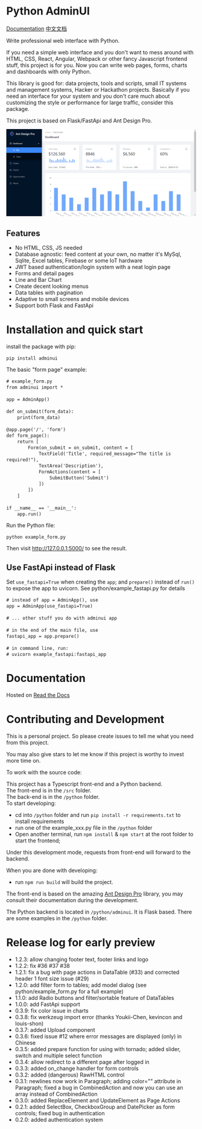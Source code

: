 # Python AdminUI

[Documentation](https://python-adminui.readthedocs.io/en/latest/index.html)
[中文文档](https://python-adminui.readthedocs.io/zh_CN/latest/index.html)

Write professional web interface with Python.

If you need a simple web interface and you don't want to mess around with
HTML, CSS, React, Angular, Webpack or other fancy Javascript frontend stuff, 
this project is for you. Now you can write web pages, forms, charts and dashboards with only Python.

This library is good for: data projects, tools and scripts, small IT systems and management systems,
Hacker or Hackathon projects. Basically if you need an interface for your system and you don't 
care much about customizing the style or performance for large traffic, consider this package.

This project is based on Flask/FastApi and Ant Design Pro.

![Screen Shot](./screenshot.png)

## Features
- No HTML, CSS, JS needed
- Database agnostic: feed content at your own, no matter it's MySql, Sqlite, Excel tables, Firebase or some IoT hardware
- JWT based authentication/login system with a neat login page
- Forms and detail pages 
- Line and Bar Chart
- Create decent looking menus
- Data tables with pagination
- Adaptive to small screens and mobile devices
- Support both Flask and FastApi

# Installation and quick start

install the package with pip: 

```
pip install adminui
```

The basic "form page" example:

```
# example_form.py
from adminui import *

app = AdminApp()

def on_submit(form_data):
    print(form_data)

@app.page('/', 'form')
def form_page():
    return [
        Form(on_submit = on_submit, content = [
            TextField('Title', required_message="The title is required!"),
            TextArea('Description'),
            FormActions(content = [
                SubmitButton('Submit')
            ])
        ])
    ]

if __name__ == '__main__':
    app.run()
```

Run the Python file:

```
python example_form.py
```

Then visit http://127.0.0.1:5000/ to see the result.

## Use FastApi instead of Flask

Set `use_fastapi=True` when creating the `app`; and `prepare()` instead of `run()` to expose the app to uvicorn. See python/example_fastapi.py for details

```
# instead of app = AdminApp(), use
app = AdminApp(use_fastapi=True)

# ... other stuff you do with adminui app

# in the end of the main file, use
fastapi_app = app.prepare()

# in command line, run:
# uvicorn example_fastapi:fastapi_app
```

# Documentation

Hosted on [Read the Docs](https://python-adminui.readthedocs.io/en/latest/index.html)


# Contributing and Development

This is a personal project. So please create issues to tell me what you need from this project.

You may also give stars to let me know if this project is worthy to invest more time on.

To work with the source code:

This project has a Typescript front-end and a Python backend.  
The front-end is in the `/src` folder.  
The back-end is in the `/python` folder.  
To start developing:

- cd into `/python` folder and run `pip install -r requirements.txt` to install requirements
- run one of the example_xxx.py file in the `/python` folder
- Open another terminal, run `npm install` & `npm start` at the root folder to start the frontend; 

Under this development mode, requests from front-end will forward to the backend.

When you are done with developing: 
- run `npm run build` will build the project. 

The front-end is based on the amazing [Ant Design Pro](https://pro.ant.design/docs/getting-started) library, you may consult their documentation during the development.

The Python backend is located in `/python/adminui`. It is Flask based. There are some examples in the `/python` folder.

# Release log for early preview

- 1.2.3: allow changing footer text, footer links and logo
- 1.2.2: fix #36 #37 #38
- 1.2.1: fix a bug with page actions in DataTable (#33) and corrected header 1 font size issue (#29)
- 1.2.0: add filter form to tables; add model dialog (see python/example_form.py for a full example)
- 1.1.0: add Radio buttons and filter/sortable feature of DataTables
- 1.0.0: add FastApi support
- 0.3.9: fix color issue in charts
- 0.3.8: fix werkzeug import error (thanks Youkii-Chen, kevincon and louis-shon)
- 0.3.7: added Upload component
- 0.3.6: fixed issue #12 where error messages are displayed (only) in Chinese
- 0.3.5: added prepare function for using with tornado; added slider, switch and multiple select function
- 0.3.4: allow redirect to a different page after logged in
- 0.3.3: added on_change handler for form controls
- 0.3.2: added (dangerous) RawHTML control
- 0.3.1: newlines now work in Paragraph; adding color="" attribute in Paragraph; fixed a bug in CombinedAction and now you can use an array instead of CombinedAction
- 0.3.0: added ReplaceElement and UpdateElement as Page Actions
- 0.2.1: added SelectBox, CheckboxGroup and DatePicker as form controls; fixed bug in authentication
- 0.2.0: added authentication system